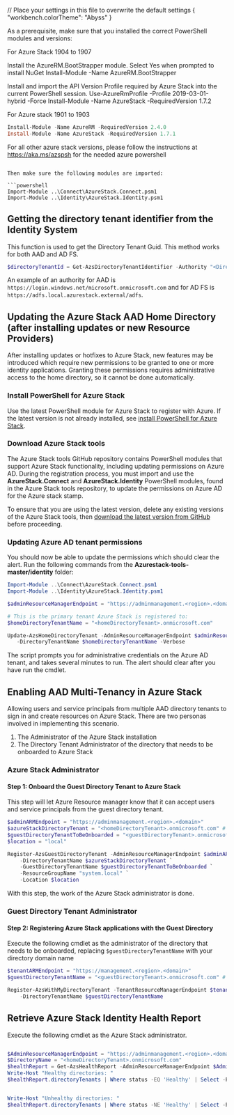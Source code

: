 // Place your settings in this file to overwrite the default settings
{
    "workbench.colorTheme": "Abyss"
}

As a prerequisite, make sure that you installed the correct PowerShell modules and versions:

For Azure Stack 1904 to 1907

Install the AzureRM.BootStrapper module. Select Yes when prompted to install NuGet
Install-Module -Name AzureRM.BootStrapper

Install and import the API Version Profile required by Azure Stack into the current PowerShell session.
Use-AzureRmProfile -Profile 2019-03-01-hybrid -Force
Install-Module -Name AzureStack -RequiredVersion 1.7.2



For Azure stack 1901 to 1903

```powershell
Install-Module -Name AzureRM -RequiredVersion 2.4.0
Install-Module -Name AzureStack -RequiredVersion 1.7.1
```

For all other azure stack versions, please follow the instructions at https://aka.ms/azspsh for the needed azure powershell

```

Then make sure the following modules are imported:

```powershell
Import-Module ..\Connect\AzureStack.Connect.psm1
Import-Module ..\Identity\AzureStack.Identity.psm1
```

## Getting the directory tenant identifier from the Identity System

This function is used to get the Directory Tenant Guid. This method works for both AAD and AD FS.

```powershell
$directoryTenantId = Get-AzsDirectoryTenantIdentifier -Authority "<DirectoryTenantUrl>"
```

An example of an authority for AAD is `https://login.windows.net/microsoft.onmicrosoft.com`
and for AD FS is `https://adfs.local.azurestack.external/adfs`.

## Updating the Azure Stack AAD Home Directory (after installing updates or new Resource Providers)

After installing updates or hotfixes to Azure Stack, new features may be introduced which require new permissions to be
granted to one or more identity applications. Granting these permissions requires administrative access to the
home directory, so it cannot be done automatically.

### Install PowerShell for Azure Stack

Use the latest PowerShell module for Azure Stack to register with Azure.
If the latest version is not already installed, see [install PowerShell for Azure Stack](https://docs.microsoft.com/azure-stack/operator/azure-stack-powershell-install).

### Download Azure Stack tools

The Azure Stack tools GitHub repository contains PowerShell modules that support Azure Stack functionality, including updating permissions on Azure AD. During the registration process, you must import and use the **AzureStack.Connect** and **AzureStack.Identity** PowerShell modules, found in the Azure Stack tools repository, to update the permissions on Azure AD for the Azure stack stamp.

To ensure that you are using the latest version, delete any existing versions of the Azure Stack tools, then [download the latest version from GitHub](https://docs.microsoft.com/azure-stack/operator/azure-stack-powershell-download) before proceeding.

### Updating Azure AD tenant permissions

You should now be able to update the permissions which should clear the alert. Run the following commands from the **Azurestack-tools-master/identity** folder:

```powershell
Import-Module ..\Connect\AzureStack.Connect.psm1
Import-Module ..\Identity\AzureStack.Identity.psm1

$adminResourceManagerEndpoint = "https://adminmanagement.<region>.<domain>"

# This is the primary tenant Azure Stack is registered to:
$homeDirectoryTenantName = "<homeDirectoryTenant>.onmicrosoft.com"

Update-AzsHomeDirectoryTenant -AdminResourceManagerEndpoint $adminResourceManagerEndpoint `
   -DirectoryTenantName $homeDirectoryTenantName -Verbose
```

The script prompts you for administrative credentials on the Azure AD tenant, and takes several minutes to run. The alert should clear after you have run the cmdlet.

## Enabling AAD Multi-Tenancy in Azure Stack

Allowing users and service principals from multiple AAD directory tenants to sign in and create resources on Azure Stack.
There are two personas involved in implementing this scenario.

1. The Administrator of the Azure Stack installation
1. The Directory Tenant Administrator of the directory that needs to be onboarded to Azure Stack

### Azure Stack Administrator

#### Step 1: Onboard the Guest Directory Tenant to Azure Stack

This step will let Azure Resource manager know that it can accept users and service principals from the guest directory tenant.

```powershell
$adminARMEndpoint = "https://adminmanagement.<region>.<domain>"
$azureStackDirectoryTenant = "<homeDirectoryTenant>.onmicrosoft.com" # this is the primary tenant Azure Stack is registered to
$guestDirectoryTenantToBeOnboarded = "<guestDirectoryTenant>.onmicrosoft.com" # this is the new tenant that needs to be onboarded to Azure Stack
$location = "local"

Register-AzsGuestDirectoryTenant -AdminResourceManagerEndpoint $adminARMEndpoint `
    -DirectoryTenantName $azureStackDirectoryTenant `
    -GuestDirectoryTenantName $guestDirectoryTenantToBeOnboarded `
    -ResourceGroupName "system.local" `
    -Location $location
```

With this step, the work of the Azure Stack administrator is done.

### Guest Directory Tenant Administrator

#### Step 2: Registering Azure Stack applications with the Guest Directory

Execute the following cmdlet as the administrator of the directory that needs to be onboarded, replacing ```$guestDirectoryTenantName``` with your directory domain name

```powershell
$tenantARMEndpoint = "https://management.<region>.<domain>"
$guestDirectoryTenantName = "<guestDirectoryTenant>.onmicrosoft.com" # this is the new tenant that needs to be onboarded to Azure Stack

Register-AzsWithMyDirectoryTenant -TenantResourceManagerEndpoint $tenantARMEndpoint `
    -DirectoryTenantName $guestDirectoryTenantName
```

## Retrieve Azure Stack Identity Health Report 

Execute the following cmdlet as the Azure Stack administrator.

```powershell

$AdminResourceManagerEndpoint = "https://adminmanagement.<region>.<domain>"
$DirectoryName = "<homeDirectoryTenant>.onmicrosoft.com"
$healthReport = Get-AzsHealthReport -AdminResourceManagerEndpoint $AdminResourceManagerEndpoint -DirectoryTenantName $DirectoryName
Write-Host "Healthy directories: "
$healthReport.directoryTenants | Where status -EQ 'Healthy' | Select -Property tenantName,tenantId,status | ft


Write-Host "Unhealthy directories: "
$healthReport.directoryTenants | Where status -NE 'Healthy' | Select -Property tenantName,tenantId,status | ft
```